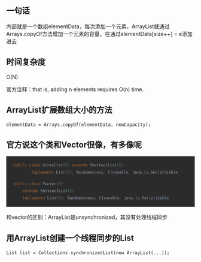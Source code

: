 ## 一句话
内部就是一个数组elementData，每次添加一个元素，ArrayList就通过Arrays.copyOf方法增加一个元素的容量，在通过elementData[size++] = e添加进去
## 时间复杂度
O(N) 

官方注释：that is, adding n elements requires O(n) time.
## ArrayList扩展数组大小的方法
```
elementData = Arrays.copyOf(elementData, newCapacity);
```
## 官方说这个类和Vector很像，有多像呢
![](https://github.com/negier/blog/blob/master/Pictures/ArrayList_and_Vector.png)

和vector的区别：ArrayList是unsynchronized，其没有处理线程同步
## 用ArrayList创建一个线程同步的List
```
List list = Collections.synchronizedList(new ArrayList(...));
```
